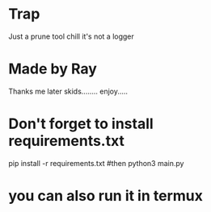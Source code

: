 # Trap
Just a prune tool chill it's not a logger 

# Made by Ray
Thanks me later skids........
enjoy.....
# Don't forget to install requirements.txt

pip install -r requirements.txt
#then
python3 main.py

# you can also run it in termux
